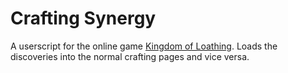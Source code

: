 Crafting Synergy
================

A userscript for the online game [Kingdom of Loathing](http://kingdomofloathing.com/).
Loads the discoveries into the normal crafting pages and vice versa.